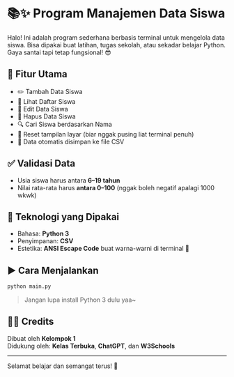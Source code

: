 
# 📚✨ Program Manajemen Data Siswa

Halo! Ini adalah program sederhana berbasis terminal untuk mengelola data siswa. Bisa dipakai buat latihan, tugas sekolah, atau sekadar belajar Python. Gaya santai tapi tetap fungsional! 😎

## 🎯 Fitur Utama

- ✏️ Tambah Data Siswa
- 👀 Lihat Daftar Siswa
- 📝 Edit Data Siswa
- 🗿 Hapus Data Siswa
- 🔍 Cari Siswa berdasarkan Nama
- 🔄 Reset tampilan layar (biar nggak pusing liat terminal penuh)
- 💾 Data otomatis disimpan ke file CSV

## ✅ Validasi Data

- Usia siswa harus antara **6–19 tahun**
- Nilai rata-rata harus **antara 0–100** (nggak boleh negatif apalagi 1000 wkwk)

## 🧪 Teknologi yang Dipakai

- Bahasa: **Python 3**
- Penyimpanan: **CSV**
- Estetika: **ANSI Escape Code** buat warna-warni di terminal 🌈

## ▶️ Cara Menjalankan

```bash
python main.py
```

> Jangan lupa install Python 3 dulu yaa~

## 👨‍💻 Credits

Dibuat oleh **Kelompok 1**  
Didukung oleh: **Kelas Terbuka**, **ChatGPT**, dan **W3Schools**

---

Selamat belajar dan semangat terus! 🚀
